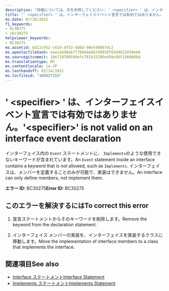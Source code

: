 ```yaml
---
description: "詳細については、次を参照してください: ' <specifier> ' は、インターフェイスイベント宣言では有効ではありません"
title: "' <specifier> ' は、インターフェイスイベント宣言では有効ではありません。"
ms.date: 07/20/2015
f1_keywords:
- bc30275
- vbc30275
helpviewer_keywords:
- BC30275
ms.assetid: bd12c952-c619-4753-8d6d-90ef4086fdc2
ms.openlocfilehash: eaece658eb7770044e667d9950f83d4632030eb0
ms.sourcegitcommit: 10e719780594efc781b15295e499c66f316068b8
ms.translationtype: MT
ms.contentlocale: ja-JP
ms.lasthandoff: 02/14/2021
ms.locfileid: "100427155"
---
```

# <a name="specifier-is-not-valid-on-an-interface-event-declaration"></a><span data-ttu-id="822a8-103">' \<specifier> ' は、インターフェイスイベント宣言では有効ではありません。</span><span class="sxs-lookup"><span data-stu-id="822a8-103">'\<specifier>' is not valid on an interface event declaration</span></span>

<span data-ttu-id="822a8-104">インターフェイス内の `Event` ステートメントに、 `Implements`のような使用できないキーワードが含まれています。</span><span class="sxs-lookup"><span data-stu-id="822a8-104">An `Event` statement inside an interface contains a keyword that is not allowed, such as `Implements`.</span></span> <span data-ttu-id="822a8-105">インターフェイスは、メンバーを定義することのみが可能で、実装はできません。</span><span class="sxs-lookup"><span data-stu-id="822a8-105">An interface can only define members, not implement them.</span></span>  
  
 <span data-ttu-id="822a8-106">**エラー ID:** BC30275</span><span class="sxs-lookup"><span data-stu-id="822a8-106">**Error ID:** BC30275</span></span>  
  
## <a name="to-correct-this-error"></a><span data-ttu-id="822a8-107">このエラーを解決するには</span><span class="sxs-lookup"><span data-stu-id="822a8-107">To correct this error</span></span>  
  
1. <span data-ttu-id="822a8-108">宣言ステートメントからそのキーワードを削除します。</span><span class="sxs-lookup"><span data-stu-id="822a8-108">Remove the keyword from the declaration statement.</span></span>  
  
2. <span data-ttu-id="822a8-109">インターフェイス メンバーの実装を、インターフェイスを実装するクラスに移動します。</span><span class="sxs-lookup"><span data-stu-id="822a8-109">Move the implementation of interface members to a class that implements the interface.</span></span>  
  
## <a name="see-also"></a><span data-ttu-id="822a8-110">関連項目</span><span class="sxs-lookup"><span data-stu-id="822a8-110">See also</span></span>

- [<span data-ttu-id="822a8-111">Interface ステートメント</span><span class="sxs-lookup"><span data-stu-id="822a8-111">Interface Statement</span></span>](../language-reference/statements/interface-statement.md)
- [<span data-ttu-id="822a8-112">Implements ステートメント</span><span class="sxs-lookup"><span data-stu-id="822a8-112">Implements Statement</span></span>](../language-reference/statements/implements-statement.md)
